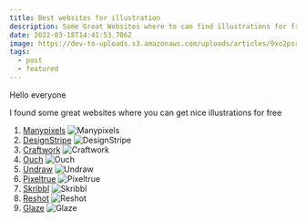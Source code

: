 ```yaml
---
title: Best websites for illustration
description: Some Great Websites where to can find illustrations for free!!!
date: 2022-03-18T14:41:53.706Z
image: https://dev-to-uploads.s3.amazonaws.com/uploads/articles/9xo2psre0vpii8suzq9r.png
tags:
  - post
  - featured
---
```



Hello everyone

I found some great websites where you can get nice illustrations for free

1. [Manypixels](https://www.manypixels.co/)
   ![Manypixels](https://dev-to-uploads.s3.amazonaws.com/uploads/articles/tuo0knv9gb4a9l0l7xwk.png)
2. [DesignStripe](https://designstripe.com/)
   ![DesignStripe](https://dev-to-uploads.s3.amazonaws.com/uploads/articles/wv27zsczgpmifqexso06.png)
3. [Craftwork](https://craftwork.design/)
   ![Craftwork](https://dev-to-uploads.s3.amazonaws.com/uploads/articles/1k0jtkvjy35xpt7zswz6.png)
4. [Ouch](https://icons8.com/illustrations)
   ![Ouch](https://dev-to-uploads.s3.amazonaws.com/uploads/articles/fnw6lniaq8lfvx19pn06.png)
5. [Undraw](https://undraw.co/illustrations)
   ![Undraw](https://dev-to-uploads.s3.amazonaws.com/uploads/articles/6j0j9rp4owg4uro0ahhz.png)
6. [Pixeltrue](https://www.pixeltrue.com/free-illustrations)
   ![Pixeltrue](https://dev-to-uploads.s3.amazonaws.com/uploads/articles/8to8ohnbprbxtv9cwdov.png)
7. [Skribbl](https://weareskribbl.com/)
   ![Skribbl](https://dev-to-uploads.s3.amazonaws.com/uploads/articles/53avic0j9keitkfmdmxx.png)
8. [Reshot](https://www.reshot.com/)
   ![Reshot](https://dev-to-uploads.s3.amazonaws.com/uploads/articles/b9rgnopkaue3bewuk4ni.png)
9. [Glaze](https://www.glazestock.com/)
   ![Glaze](https://dev-to-uploads.s3.amazonaws.com/uploads/articles/ye4masptc26dciwaz7mo.png)